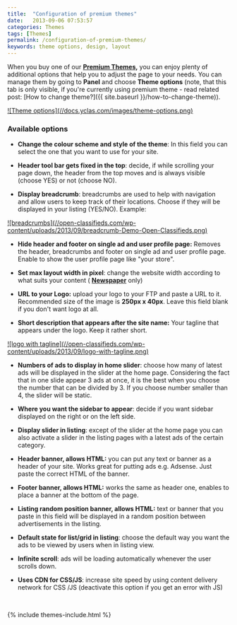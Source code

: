 ```yaml
---
title:  "Configuration of premium themes"
date:   2013-09-06 07:53:57
categories: Themes
tags: [Themes]
permalink: /configuration-of-premium-themes/
keywords: theme options, design, layout
---
```

When you buy one of our **[Premium Themes](https://selfhosted.yclas.com/),** you can enjoy plenty of additional options that help you to adjust the page to your needs. You can manage them by going to **Panel** and choose **Theme options** (note, that this tab is only visible, if you're currently using premium theme - read related post: [How to change theme?]({{ site.baseurl }}/how-to-change-theme)).  

<a href="{{ site.baseurl }}/images/theme-options.png" class="thumbnail gallery-item" data-gallery>
![Theme options](//docs.yclas.com/images/theme-options.png) 
</a>

### Available options

+ **Change the colour scheme and style of the theme**: In this field you can select the one that you want to use for your site.

+ **Header tool bar gets fixed in the top**: decide, if while scrolling your page down, the header from the top moves and is always visible (choose YES) or not (choose NO).

+ **Display breadcrumb**: breadcrumbs are used to help with navigation and allow users to keep track of their locations. Choose if they will be displayed in your listing (YES/NO). Example:

<a href="//open-classifieds.com/wp-content/uploads/2013/09/breadcrumb-Demo-Open-Classifieds.png" class="thumbnail gallery-item" data-gallery>
![breadcrumbs](//open-classifieds.com/wp-content/uploads/2013/09/breadcrumb-Demo-Open-Classifieds.png)
</a>

+ **Hide header and footer on single ad and user profile page:** Removes the header, breadcrumbs and footer on single ad and user profile page. Enable to show the user profile page like "your store".

+ **Set max layout width in pixel**: change the website width according to what suits your content ( **[Newspaper](https://selfhosted.yclas.com/themes/newspaper.html)** only)

+ **URL to your Logo:** upload your logo to your FTP and paste a URL to it. Recommended size of the image is **250px x 40px**. Leave this field blank if you don't want logo at all.

+ **Short description that appears after the site name:** Your tagline that appears under the logo. Keep it rather short.

<a href="//open-classifieds.com/wp-content/uploads/2013/09/logo-with-tagline.png" class="thumbnail gallery-item" data-gallery>
![logo with tagline](//open-classifieds.com/wp-content/uploads/2013/09/logo-with-tagline.png)
</a>

+ **Numbers of ads to display in home slider**: choose how many of latest ads will be displayed in the slider at the home page. Considering the fact that in one slide appear 3 ads at once, it is the best when you choose the number that can be divided by 3. If you choose number smaller than 4, the slider will be static.

+ **Where you want the sidebar to appear**: decide if you want sidebar displayed on the right or on the left side.

+ **Display slider in listing**: except of the slider at the home page you can also activate a slider in the listing pages with a latest ads of the certain category.

+ **Header banner, allows HTML:** you can put any text or banner as a header of your site. Works great for putting ads e.g. Adsense. Just paste the correct HTML of the banner.

+ **Footer banner, allows HTML:** works the same as header one, enables to place a banner at the bottom of the page.

+ **Listing random position banner, allows HTML:** text or banner that you paste in this field will be displayed in a random position between advertisements in the listing.

+ **Default state for list/grid in listing**: choose the default way you want the ads to be viewed by users when in listing view.

+ **Infinite scroll**: ads will be loading automatically whenever the user scrolls down.

+ **Uses CDN for CSS/JS**: increase site speed by using content delivery network for CSS /JS (deactivate this option if you get an error with JS)


<br>

{% include themes-include.html %}


